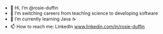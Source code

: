 - 👋 Hi, I’m @rosie-duffin
- 👀 I’m switching careers from teaching science to developing software
- 🌱 I’m currently learning Java ☕
- 📫 How to reach me: LinkedIn www.linkedin.com/in/rosie-duffin


